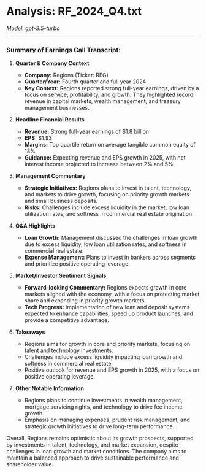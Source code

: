 # Analysis: RF_2024_Q4.txt

*Model: gpt-3.5-turbo*

---

### Summary of Earnings Call Transcript:

1. **Quarter & Company Context**
   - **Company:** Regions (Ticker: REG)
   - **Quarter/Year:** Fourth quarter and full year 2024
   - **Key Context:** Regions reported strong full-year earnings, driven by a focus on service, profitability, and growth. They highlighted record revenue in capital markets, wealth management, and treasury management businesses.

2. **Headline Financial Results**
   - **Revenue:** Strong full-year earnings of $1.8 billion
   - **EPS:** $1.93
   - **Margins:** Top quartile return on average tangible common equity of 18%
   - **Guidance:** Expecting revenue and EPS growth in 2025, with net interest income projected to increase between 2% and 5%

3. **Management Commentary**
   - **Strategic Initiatives:** Regions plans to invest in talent, technology, and markets to drive growth, focusing on priority growth markets and small business deposits.
   - **Risks:** Challenges include excess liquidity in the market, low loan utilization rates, and softness in commercial real estate origination.

4. **Q&A Highlights**
   - **Loan Growth:** Management discussed the challenges in loan growth due to excess liquidity, low loan utilization rates, and softness in commercial real estate.
   - **Expense Management:** Plans to invest in bankers across segments and prioritize positive operating leverage.

5. **Market/Investor Sentiment Signals**
   - **Forward-looking Commentary:** Regions expects growth in core markets aligned with the economy, with a focus on protecting market share and expanding in priority growth markets.
   - **Tech Progress:** Implementation of new loan and deposit systems expected to enhance capabilities, speed up product launches, and provide a competitive advantage.

6. **Takeaways**
   - Regions aims for growth in core and priority markets, focusing on talent and technology investments.
   - Challenges include excess liquidity impacting loan growth and softness in commercial real estate.
   - Positive outlook for revenue and EPS growth in 2025, with a focus on positive operating leverage.

7. **Other Notable Information**
   - Regions plans to continue investments in wealth management, mortgage servicing rights, and technology to drive fee income growth.
   - Emphasis on managing expenses, prudent risk management, and strategic growth initiatives to drive long-term performance.

Overall, Regions remains optimistic about its growth prospects, supported by investments in talent, technology, and market expansion, despite challenges in loan growth and market conditions. The company aims to maintain a balanced approach to drive sustainable performance and shareholder value.